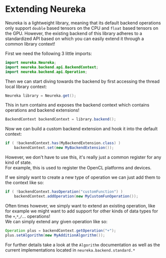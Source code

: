# Extending Neureka #

Neureka is a lightweight library, meaning that its default backend operations only 
support `double` based tensors on the CPU and `float` based tensors on the GPU.
However, the existing backend of this library adheres to a standardized API
based on which you can easily extend it through a common library context!
<br>
 
First we need the following 3 little imports:
```java 
import neureka.Neureka;
import neureka.backend.api.BackendContext;
import neureka.backend.api.Operation;
```
Then we can start diving towards the backend
by first accessing the thread local library context:
```java   
Neureka library = Neureka.get();
```
This in turn contains and exposes the backend context
which contains operations and backend extensions!
```java   
BackendContext backendContext = library.backend();
```
Now we can build a custom backend extension and hook it into the default context:
```java   
if ( !backendContext.has(MyBackendExtension.class) )
    backendContext.set(new MyBackendExtension());
```
However, we don't have to use this, it's really just a common register for any kind of state. <br>
For example, this is used to register the OpenCL platforms and devices.

If we simply want to create a new type of operation we can just add them to the context like so:
```java  
if ( !backendContext.hasOperation("customFunction") )
    backendContext.addOperation(new MyCustomFunOperation());
```
Often times however, we simply want to extend an existing operation, like for example we might want to add
support for other kinds of data types for the `+`,`*`,`/`... operations! <br>
We can simply extend any given operation like so:
```java      
Operation plus = backendContext.getOperation("+");
plus.setAlgorithm(new MyAdditionAlgorithm());
``` 
For further details take a look at the `Algorithm` documentation
as well as the current implementations located in `neureka.backend.standard.*`
 

